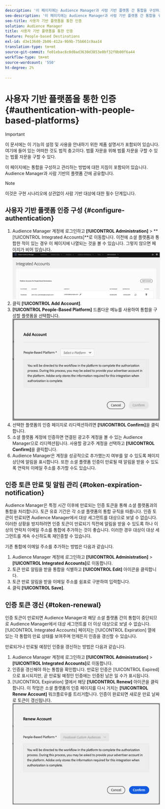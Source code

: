 ```yaml
---
description: '이 페이지에는 Audience Manager과 사람 기반 플랫폼 간 통합을 구성하고 관리하는 방법에 대한 지침이 포함되어 있습니다. '
seo-description: '이 페이지에는 Audience Manager과 사람 기반 플랫폼 간 통합을 구성하고 관리하는 방법에 대한 지침이 포함되어 있습니다. '
seo-title: 사용자 기반 플랫폼을 통한 인증
solution: Audience Manager
title: 사용자 기반 플랫폼을 통한 인증
feature: People-based Destinations
exl-id: d3e136d0-2b06-412a-9b9b-75b661c9aa14
translation-type: tm+mt
source-git-commit: fe01ebac8c0d0ad3630d3853e0bf32f0b00f6a44
workflow-type: tm+mt
source-wordcount: '550'
ht-degree: 2%

---
```


# 사용자 기반 플랫폼을 통한 인증 {#authentication-with-people-based-platforms}

>[!IMPORTANT]
>이 문서에는 이 기능의 설정 및 사용을 안내하기 위한 제품 설명서가 포함되어 있습니다. 여기에 들어 있는 어떠한 것도 법적 충고이다. 법률 자문을 위해 법률 자문을 구할 수 있는 법률 자문을 구할 수 있다.

이 페이지에는 통합을 구성하고 관리하는 방법에 대한 지침이 포함되어 있습니다.
Audience Manager과 사람 기반의 플랫폼 간에 공유합니다.

>[!NOTE]
>이것은 구현 시나리오에 상관없이 사람 기반 대상에 대한 필수 단계입니다.

## 사용자 기반 플랫폼 인증 구성 {#configure-authentication}

1. Audience Manager 계정에 로그인하고 **[!UICONTROL Administration]** > **[!UICONTROL Integrated Accounts]**로 이동합니다. 이전에 소셜 플랫폼과 통합한 적이 있는 경우 이 페이지에 나열되는 것을 볼 수 있습니다. 그렇지 않으면 페이지가 비어 있습니다.
   ![사람 기반 통합](assets/pbd-config.png)
2. 클릭 **[!UICONTROL Add Account]**.
3. **[!UICONTROL People-Based Platform]** 드롭다운 메뉴를 사용하여 통합을 구성할 플랫폼을 선택합니다.
   ![사용자 기반 플랫폼](assets/pbd-add.png)
4. 선택한 플랫폼의 인증 페이지로 리디렉션하려면 **[!UICONTROL Confirm]**&#x200B;을 클릭합니다.
5. 소셜 플랫폼 계정에 인증하면 연결된 광고주 계정을 볼 수 있는 Audience Manager으로 리디렉션됩니다. 사용할 광고주 계정을 선택하고 **[!UICONTROL Confirm]**&#x200B;을 클릭합니다.
6. Audience Manager은 계정을 성공적으로 추가했는지 여부를 알 수 있도록 페이지 상단에 알림을 표시합니다. 또한 소셜 플랫폼 인증이 만료될 때 알림을 받을 수 있도록 연락처 이메일 주소를 추가할 수도 있습니다.

## 인증 토큰 만료 및 알림 관리 {#token-expiration-notification}

Audience Manager은 특정 시간 이후에 만료되는 인증 토큰을 통해 소셜 플랫폼과의 통합을 처리합니다. 토큰 유효 기간은 각 소셜 플랫폼의 통합 규칙을 따릅니다. 인증 토큰이 만료되면 Audience Manager에서 대상 세그먼트를 대상으로 보낼 수 없습니다. 이러한 상황을 방지하려면 인증 토큰이 만료되기 직전에 알림을 받을 수 있도록 하나 이상의 연락처 이메일 주소를 통합에 추가하는 것이 좋습니다. 이러한 경우 대상이 대상 세그먼트를 계속 수신하도록 재인증할 수 있습니다.

기존 통합에 이메일 주소를 추가하는 방법은 다음과 같습니다.

1. Audience Manager 계정에 로그인하고 **[!UICONTROL Administration]** > **[!UICONTROL Integrated Accounts]**&#x200B;로 이동합니다.
1. 토큰 만료 알림을 받을 통합을 식별하고 **[!UICONTROL Edit]** 아이콘을 클릭합니다.
1. 토큰 만료 알림을 받을 이메일 주소를 쉼표로 구분하여 입력합니다.
1. 클릭 **[!UICONTROL Save]**.

## 인증 토큰 갱신 {#token-renewal}

인증 토큰이 만료되면 Audience Manager과 해당 소셜 플랫폼 간의 통합이 중단되므로 Audience Manager에서 대상 세그먼트를 더 이상 대상으로 보낼 수 없습니다. [!UICONTROL Integrated Accounts] 페이지는 [!UICONTROL Expiration] 열에 있는 각 통합의 만료 상태를 보여주며 언제든지 인증을 갱신할 수 있습니다.

만료되거나 만료될 예정인 인증을 갱신하는 방법은 다음과 같습니다.
1. Audience Manager 계정에 로그인하고 **[!UICONTROL Administration]** > **[!UICONTROL Integrated Accounts]**&#x200B;로 이동합니다.
1. 인증을 갱신해야 하는 통합을 확인합니다. 만료된 인증은 [!UICONTROL Expired]으로 표시되지만, 곧 만료될 예정인 인증에는 인증된 남은 일 수가 표시됩니다.
1. [!UICONTROL Expiration] 열에서 해당 **[!UICONTROL Renew]** 아이콘을 클릭합니다. 이 작업은 소셜 플랫폼의 인증 페이지를 다시 거치는 **[!UICONTROL Renew Account]** 워크플로우를 트리거합니다. 인증이 완료되면 새로운 만료 날짜로 토큰이 갱신됩니다.
   ![pbd-renew](assets/pbd-renew.png)
